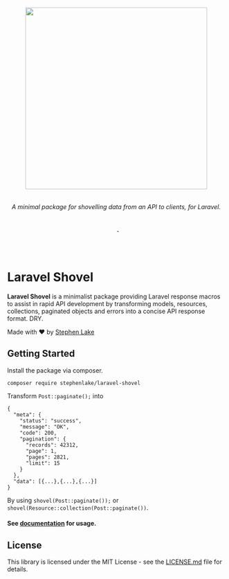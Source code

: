 <h6 align="center">
    <img src="https://raw.githubusercontent.com/stephenlake/laravel-shovel/master/docs/assets/laravel-shovel-banner.png" width="420"/>
</h6>

<h6 align="center">
    A minimal package for shovelling data from an API to clients, for Laravel.
</h6>

<p align="center">
<a href="https://travis-ci.org/stephenlake/laravel-shovel"><img src="https://img.shields.io/travis/stephenlake/laravel-shovel/master.svg?style=flat-square" alt=""></a>
<a href="https://github.styleci.io/repos/166599210"><img src="https://github.styleci.io/repos/166599210/shield?branch=master&style=flat-square" alt=""></a>
<a href="https://scrutinizer-ci.com/g/stephenlake/laravel-shovel"><img src="https://img.shields.io/scrutinizer/g/stephenlake/laravel-shovel.svg?style=flat-square" alt=""></a>
<a href="https://packagist.org/packages/stephenlake/laravel-shovel">
<img src="https://img.shields.io/packagist/dt/stephenlake/laravel-shovel.svg?style=flat-square" alt="">
</a>
<a href="https://github.com/stephenlake/laravel-shovel"><img src="https://img.shields.io/github/release/stephenlake/laravel-shovel.svg?style=flat-square" alt=""></a>
<a href="https://github.com/stephenlake/laravel-shovel/LICENSE.md"><img src="https://img.shields.io/badge/license-MIT-blue.svg?style=flat-square" alt=""></a>
</p>

<br><br>

# Laravel Shovel

**Laravel Shovel** is a minimalist package providing Laravel response macros to assist in rapid API development by transforming models, resources, collections, paginated objects and errors into a concise API response format. DRY.

Made with ❤️ by [Stephen Lake](http://stephenlake.github.io/)

## Getting Started

Install the package via composer.

    composer require stephenlake/laravel-shovel
    
Transform `Post::paginate();` into 
```
{
  "meta": {
    "status": "success",
    "message": "OK",
    "code": 200,
    "pagination": {
      "records": 42312,
      "page": 1,
      "pages": 2821,
      "limit": 15
    }
  },
  "data": [{...},{...},{...}]
}
```
By using `shovel(Post::paginate());` or `shovel(Resource::collection(Post::paginate())`. 

#### See [documentation](https://stephenlake.github.io/laravel-shovel/) for usage.

## License

This library is licensed under the MIT License - see the [LICENSE.md](LICENSE.md) file for details.
